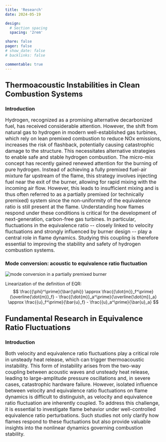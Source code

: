 ```yaml
---
title: 'Research'
date: 2024-05-19

design:
  # Section spacing
  spacing: '2rem'

share: false
pager: false
# show_date: false
# backlinks: false

commentable: true
---
```


## <font size=5>Thermoacoustic Instabilities in Clean Combustion Systems</font>
### <font size=3>Introduction</font>
<font size=3>
Hydrogen, recognized as a promising alternative decarbonized fuel, has received considerable attention. However, the shift from natural gas to hydrogen in modern well-established gas turbines, which rely on lean premixed combustion to reduce NOx emissions, increases the risk of flashback, potentially causing catastrophic damage to the structure. This necessitates alternative strategies to enable safe and stable hydrogen combustion. The micro-mix concept has recently gained renewed attention for the burning of pure hydrogen. Instead of achieving a fully premixed fuel-air mixture far upstream of the flame, this strategy involves injecting fuel near the exit of the burner, allowing for rapid mixing with the incoming air flow. However, this leads to insufficient mixing and is thus often referred to as a partially premixed (or technically premixed) system since the non-uniformity of the equivalence ratio is still present at the flame. Understanding how flames respond under these conditions is critical for the development of next-generation, carbon-free gas turbines. In particular, fluctuations in the equivalence ratio -- closely linked to velocity fluctuations and strongly influenced by burner design -- play a central role in flame dynamics. Studying this coupling is therefore essential to improving the stability and safety of hydrogen combustion systems.
</font>

### <font size=3>Mode conversion: acoustic to equivalence ratio fluctuation</font>
![<font size=3>mode conversion in a partially premixed burner</font>](/uploads/Images/GenerationOfEQR.png)

Linearization of the definition of EQR:
$$
 \frac{{\phi}^\prime}{\bar{\phi}} \approx \frac{{\dot{m}}_f^\prime}{\overline{\dot{m}}_f} - \frac{{\dot{m}}_a^\prime}{\overline{\dot{m}}_a} \approx \frac{{u}_f^\prime}{\bar{u}_f} - \frac{{u}_a^\prime}{\bar{u}_a}
$$

## <font size=5>Fundamental Research in Equivalence Ratio Fluctuations</font>
### <font size=3>Introduction</font>
<font size=3>
Both velocity and equivalence ratio fluctuations play a critical role in unsteady heat release, which can trigger thermoacoustic instability. This form of instability arises from the two-way coupling between acoustic waves and unsteady heat release, leading to large-amplitude pressure oscillations and, in severe cases, catastrophic hardware failure. However, isolated influence between velocity and equivalence ratio fluctuations on flame dynamics is difficult to distinguish, as velocity and equivalence ratio fluctuation are inherently coupled. To address this challenge, it is essential to investigate flame behavior under well-controlled equivalence ratio perturbations. Such studies not only clarify how flames respond to these fluctuations but also provide valuable insights into the nonlinear dynamics governing combustion stability.
</font>